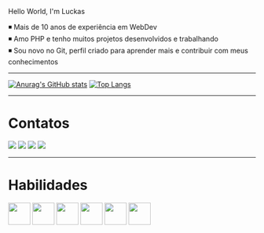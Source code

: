 Hello World, I'm Luckas

◾ Mais de 10 anos de experiência em WebDev <br>
◾ Amo PHP e tenho muitos projetos desenvolvidos e trabalhando <br>
◾ Sou novo no Git, perfil criado para aprender mais e contribuir com meus conhecimentos <br>

<hr>


[![Anurag's GitHub stats](https://github-readme-stats.vercel.app/api?username=luckasgb&show_icons=true&theme=merko)](https://github.com/anuraghazra/github-readme-stats)
[![Top Langs](https://github-readme-stats.vercel.app/api/top-langs/?username=luckasgb&layout=compact&show_icons=true&theme=merko)](https://github.com/anuraghazra/github-readme-stats)

<hr>

<div>
  <h1>Contatos</h1>
  <a href="https://www.linkedin.com/in/luckas-barbosa-49b05ba5/"><img src="https://img.shields.io/badge/LinkedIn-0077B5?style=for-the-badge&logo=linkedin&logoColor=white" /></a>
  <a href="mailto:luckas.gb@gmail.com"><img src="https://img.shields.io/badge/Gmail-D14836?style=for-the-badge&logo=gmail&logoColor=white" /></a>
  <a href="https://www.instagram.com/luckas.gb/"><img src="https://img.shields.io/badge/Instagram-E4405F?style=for-the-badge&logo=instagram&logoColor=white" /></a>
  <a href="https://www.zaiadigital.com.br/"><img src="https://img.shields.io/website-up-down-green-red/http/monip.org.svg" /></a>
</div>

<hr>

<div>
  <h1>Habilidades</h1>
  <img width="45" src="https://cdn.jsdelivr.net/gh/devicons/devicon/icons/html5/html5-original-wordmark.svg" />
  <img width="45" src="https://cdn.jsdelivr.net/gh/devicons/devicon/icons/css3/css3-original-wordmark.svg" />
  <img width="45" src="https://cdn.jsdelivr.net/gh/devicons/devicon/icons/javascript/javascript-original.svg" />
  <img width="45" src="https://cdn.jsdelivr.net/gh/devicons/devicon/icons/react/react-original-wordmark.svg" />
  <img width="45" src="https://cdn.jsdelivr.net/gh/devicons/devicon/icons/php/php-original.svg" />
  <img width="45" src="https://cdn.jsdelivr.net/gh/devicons/devicon/icons/mysql/mysql-original-wordmark.svg" />
  
</div>
